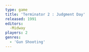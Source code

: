 ```yaml
---
type: game
title: 'Terminator 2 : Judgment Day'
released: 1991
editors: 
  -Midway
players: 2
genres:
  - 'Gun Shooting'
---
```

